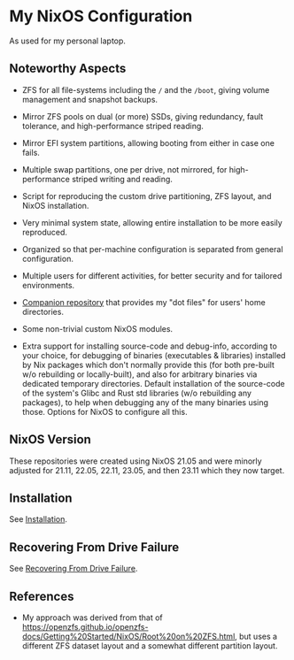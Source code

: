 # My NixOS Configuration

As used for my personal laptop.

## Noteworthy Aspects

- ZFS for all file-systems including the `/` and the `/boot`, giving volume
  management and snapshot backups.

- Mirror ZFS pools on dual (or more) SSDs, giving redundancy, fault tolerance,
  and high-performance striped reading.

- Mirror EFI system partitions, allowing booting from either in case one fails.

- Multiple swap partitions, one per drive, not mirrored, for high-performance
  striped writing and reading.

- Script for reproducing the custom drive partitioning, ZFS layout, and NixOS
  installation.

- Very minimal system state, allowing entire installation to be more easily
  reproduced.

- Organized so that per-machine configuration is separated from general
  configuration.

- Multiple users for different activities, for better security and for tailored
  environments.

- [Companion repository](https://github.com/DerickEddington/dotfiles) that
  provides my "dot files" for users' home directories.

- Some non-trivial custom NixOS modules.

- Extra support for installing source-code and debug-info, according to your
  choice, for debugging of binaries (executables & libraries) installed by Nix
  packages which don't normally provide this (for both pre-built w/o rebuilding
  or locally-built), and also for arbitrary binaries via dedicated temporary
  directories.  Default installation of the source-code of the system's Glibc
  and Rust std libraries (w/o rebuilding any packages), to help when debugging
  any of the many binaries using those.  Options for NixOS to configure all
  this.

## NixOS Version

These repositories were created using NixOS 21.05 and were minorly adjusted
for 21.11, 22.05, 22.11, 23.05, and then 23.11 which they now target.

## Installation

See [Installation](.new-installs/README.md).

## Recovering From Drive Failure

See [Recovering From Drive Failure](.recovery/README.md).

## References

- My approach was derived from that of
  <https://openzfs.github.io/openzfs-docs/Getting%20Started/NixOS/Root%20on%20ZFS.html>,
  but uses a different ZFS dataset layout and a somewhat different partition
  layout.
